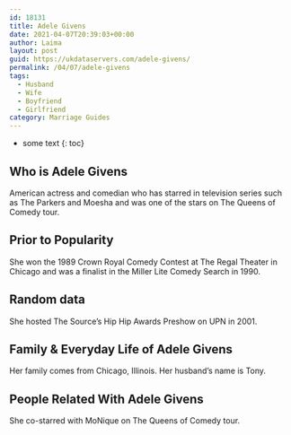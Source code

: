 ```yaml
---
id: 18131
title: Adele Givens
date: 2021-04-07T20:39:03+00:00
author: Laima
layout: post
guid: https://ukdataservers.com/adele-givens/
permalink: /04/07/adele-givens
tags:
  - Husband
  - Wife
  - Boyfriend
  - Girlfriend
category: Marriage Guides
---
```


* some text
{: toc}


## Who is Adele Givens
                  
                  
                  
American actress and comedian who has starred in television series such as The Parkers and Moesha and was one of the stars on The Queens of Comedy tour. 
                  
              
            
              
            
                
                
                
## Prior to Popularity
                  
                  
                  
She won the 1989 Crown Royal Comedy Contest at The Regal Theater in Chicago and was a finalist in the Miller Lite Comedy Search in 1990. 
                  
              
            
              
            
                
                
                
## Random data
                  
                  
                  
She hosted The Source&#8217;s Hip Hip Awards Preshow on UPN in 2001. 
                  
              
            
              
            
                
                
                
## Family & Everyday Life of Adele Givens
                  
                  
                  
Her family comes from Chicago, Illinois. Her husband&#8217;s name is Tony.
                  
              
            
              
            
                
                
                
## People Related With Adele Givens
                  
                  
                  
She co-starred with MoNique on The Queens of Comedy tour. 
                  
              
            
              
            
                
              
            
              
              
            
            
              
            
          
          
          